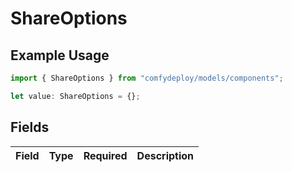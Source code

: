 # ShareOptions

## Example Usage

```typescript
import { ShareOptions } from "comfydeploy/models/components";

let value: ShareOptions = {};
```

## Fields

| Field       | Type        | Required    | Description |
| ----------- | ----------- | ----------- | ----------- |